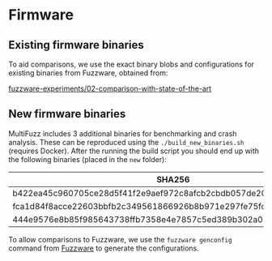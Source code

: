 # Firmware 

## Existing firmware binaries

To aid comparisons, we use the exact binary blobs and configurations for existing binaries from Fuzzware, obtained from: 

[fuzzware-experiments/02-comparison-with-state-of-the-art](
https://github.com/fuzzware-fuzzer/fuzzware-experiments/tree/cfe63a941ce89fe4ce7c8295618e9ed3bcc4ff53/02-comparison-with-state-of-the-art)

## New firmware binaries

MultiFuzz includes 3 additional binaries for benchmarking and crash analysis. These can be reproduced using the `./build_new_binaries.sh` (requires Docker). After the running the build script you should end up with the following binaries (placed in the `new` folder):

| SHA256                                                           | binary
| ---------------------------------------------------------------- | ------------------
| b422ea45c960705ce28d5f41f2e9aef972c8afcb2cbdb057de202aaaed14304f | ccn-lite-relay.elf
| fca1d84f8acce22603bbfb2c349561866926b8b971e297fe75fc1f66a11f289c | filesystem.elf
| 444e9576e8b85f985643738ffb7358e4e7857c5ed389b302a05cd04a1ab21425 | gnrc_networking.elf

To allow comparisons to Fuzzware, we use the `fuzzware genconfig` command from [Fuzzware]() to generate the configurations.

